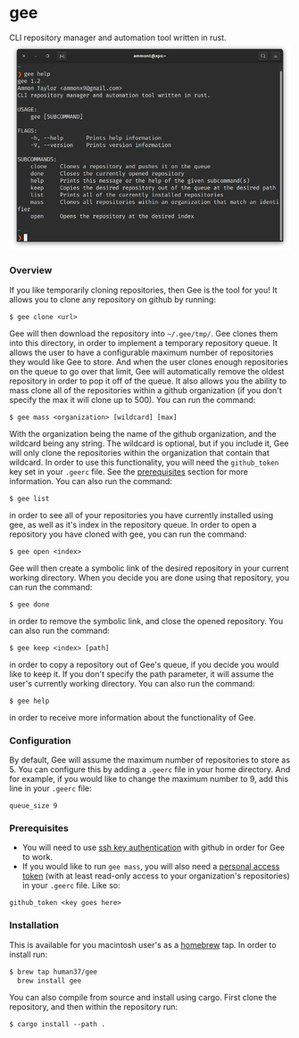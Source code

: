 # gee
CLI repository manager and automation tool written in rust.
![Gee Screenshot](snapshot.png)
### Overview
If you like temporarily cloning repositories, then Gee is the tool for you! It allows you to clone any repository on github by running:

    $ gee clone <url>

Gee will then download the repository into ```~/.gee/tmp/```. Gee clones them into this directory, in order to implement a temporary repository queue. It allows the user to have a configurable maximum number of repositories they would like Gee to store. And when the user clones enough repositories on the queue to go over that limit, Gee will automatically remove the oldest repository in order to pop it off of the queue. It also allows you the ability to mass clone all of the repositories within a github organization (if you don't specify the max it will clone up to 500). You can run the command:

    $ gee mass <organization> [wildcard] [max]
    
With the organization being the name of the github organization, and the wildcard being any string. The wildcard is optional, but if you include it, Gee will only clone the repositories within the organization that contain that wildcard. In order to use this functionality, you will need the ```github_token``` key set in your ```.geerc``` file. See the [prerequisites](https://github.com/human37/gee/blob/develop/README.md#prerequisites) section for more information. You can also run the command:

    $ gee list

in order to see all of your repositories you have currently installed using gee, as well as it's index in the repository queue. In order to open a repository you have cloned with gee, you can run the command:

    $ gee open <index>

Gee will then create a symbolic link of the desired repository in your current working directory. When you decide you are done using that repository, you can run the command:

    $ gee done

in order to remove the symbolic link, and close the opened repository. You can also run the command:

    $ gee keep <index> [path]

in order to copy a repository out of Gee's queue, if you decide you would like to keep it. If you don't specify the path parameter, it will assume the user's currently working directory. You can also run the command:

    $ gee help

in order to receive more information about the functionality of Gee. 

### Configuration
By default, Gee will assume the maximum number of repositories to store as 5. You can configure this by adding a ```.geerc``` file in your home directory. And for example, if you would like to change the maximum number to 9, add this line in your ```.geerc``` file:
```
queue_size 9
```

### Prerequisites
* You will need to use [ssh key authentication](https://docs.github.com/en/github-ae@latest/github/authenticating-to-github/connecting-to-github-with-ssh) with github in order for Gee to work. 
* If you would like to run ```gee mass```, you will also need a [personal access token](https://docs.github.com/en/github/authenticating-to-github/creating-a-personal-access-token) (with at least read-only access to your organization's repositories) in your ```.geerc``` file. Like so:
```
github_token <key goes here>
```

### Installation
This is available for you macintosh user's as a [homebrew](https://brew.sh) tap. In order to install run:

    $ brew tap human37/gee
      brew install gee

You can also compile from source and install using cargo. First clone the repository, and then within the repository run:

    $ cargo install --path .
